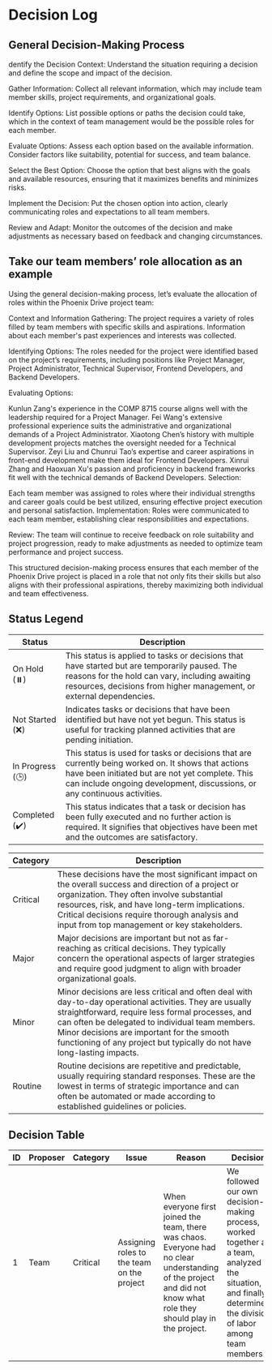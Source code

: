 # Decision Log 
## General Decision-Making Process
dentify the Decision Context: Understand the situation requiring a decision and define the scope and impact of the decision.

Gather Information: Collect all relevant information, which may include team member skills, project requirements, and organizational goals.

Identify Options: List possible options or paths the decision could take, which in the context of team management would be the possible roles for each member.

Evaluate Options: Assess each option based on the available information. Consider factors like suitability, potential for success, and team balance.

Select the Best Option: Choose the option that best aligns with the goals and available resources, ensuring that it maximizes benefits and minimizes risks.

Implement the Decision: Put the chosen option into action, clearly communicating roles and expectations to all team members.

Review and Adapt: Monitor the outcomes of the decision and make adjustments as necessary based on feedback and changing circumstances.
## Take our team members’ role allocation as an example
Using the general decision-making process, let’s evaluate the allocation of roles within the Phoenix Drive project team:

Context and Information Gathering: The project requires a variety of roles filled by team members with specific skills and aspirations. Information about each member's past experiences and interests was collected.

Identifying Options: The roles needed for the project were identified based on the project’s requirements, including positions like Project Manager, Project Administrator, Technical Supervisor, Frontend Developers, and Backend Developers.

Evaluating Options:

Kunlun Zang's experience in the COMP 8715 course aligns well with the leadership required for a Project Manager.
Fei Wang's extensive professional experience suits the administrative and organizational demands of a Project Administrator.
Xiaotong Chen’s history with multiple development projects matches the oversight needed for a Technical Supervisor.
Zeyi Liu and Chunrui Tao’s expertise and career aspirations in front-end development make them ideal for Frontend Developers.
Xinrui Zhang and Haoxuan Xu's passion and proficiency in backend frameworks fit well with the technical demands of Backend Developers.
Selection:

Each team member was assigned to roles where their individual strengths and career goals could be best utilized, ensuring effective project execution and personal satisfaction.
Implementation: Roles were communicated to each team member, establishing clear responsibilities and expectations.

Review: The team will continue to receive feedback on role suitability and project progression, ready to make adjustments as needed to optimize team performance and project success.

This structured decision-making process ensures that each member of the Phoenix Drive project is placed in a role that not only fits their skills but also aligns with their professional aspirations, thereby maximizing both individual and team effectiveness.

## Status Legend


| Status      | Description                                       |
|-------------|---------------------------------------------------|
| On Hold (⏸️)       | This status is applied to tasks or decisions that have started but are temporarily paused. The reasons for the hold can vary, including awaiting resources, decisions from higher management, or external dependencies.       |
| Not Started (❌)|  Indicates tasks or decisions that have been identified but have not yet begun. This status is useful for tracking planned activities that are pending initiation.        |
| In Progress (🕒)       | This status is used for tasks or decisions that are currently being worked on. It shows that actions have been initiated but are not yet complete. This can include ongoing development, discussions, or any continuous activities.                  |
| Completed (✔️)        | This status indicates that a task or decision has been fully executed and no further action is required. It signifies that objectives have been met and the outcomes are satisfactory.                   |


|  Category  | Description                                        |
|-------------|---------------------------------------------------|
| Critical       | These decisions have the most significant impact on the overall success and direction of a project or organization. They often involve substantial resources, risk, and have long-term implications. Critical decisions require thorough analysis and input from top management or key stakeholders. |
| Major      | Major decisions are important but not as far-reaching as critical decisions. They typically concern the operational aspects of larger strategies and require good judgment to align with broader organizational goals.       |
| Minor      | Minor decisions are less critical and often deal with day-to-day operational activities. They are usually straightforward, require less formal processes, and can often be delegated to individual team members. Minor decisions are important for the smooth functioning of any project but typically do not have long-lasting impacts. |
| Routine      | Routine decisions are repetitive and predictable, usually requiring standard responses. These are the lowest in terms of strategic importance and can often be automated or made according to established guidelines or policies. |

## Decision Table

| ID | Proposer |  Category | Issue                            |Reason                        | Decision          |    Date       | Status   | Approval |
|----|----------|-----------|---------------------------------|-------------------------------|-------------------|---------------|----------|----------|
| 1 | Team | Critical | Assigning roles to the team on the project | When everyone first joined the team, there was chaos. Everyone had no clear understanding of the project and did not know what role they should play in the project. | We followed our own decision-making process, worked together as a team, analyzed the situation, and finally determined the division of labor among team members.| 28/07/2024 | Completed (✔️)  | Team | 









